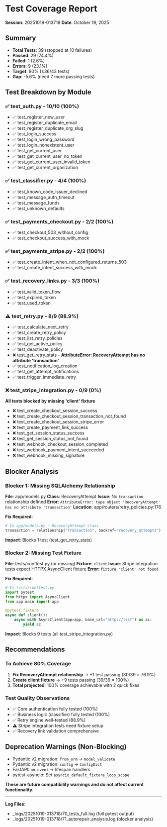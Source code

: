 # Test Coverage Report
**Session**: 20251019-013718
**Date**: October 19, 2025

## Summary
- **Total Tests**: 39 (stopped at 10 failures)
- **Passed**: 29 (74.4%)
- **Failed**: 1 (2.6%)
- **Errors**: 9 (23.1%)
- **Target**: 80% (≥36/43 tests)
- **Gap**: -5.6% (need 7 more passing tests)

## Test Breakdown by Module

### ✅ test_auth.py - 10/10 (100%)
- ✅ test_register_new_user
- ✅ test_register_duplicate_email
- ✅ test_register_duplicate_org_slug
- ✅ test_login_success
- ✅ test_login_wrong_password
- ✅ test_login_nonexistent_user
- ✅ test_get_current_user
- ✅ test_get_current_user_no_token
- ✅ test_get_current_user_invalid_token
- ✅ test_get_current_organization

### ✅ test_classifier.py - 4/4 (100%)
- ✅ test_known_code_issuer_declined
- ✅ test_message_auth_timeout
- ✅ test_message_funds
- ✅ test_unknown_defaults

### ✅ test_payments_checkout.py - 2/2 (100%)
- ✅ test_checkout_503_without_config
- ✅ test_checkout_success_with_mock

### ✅ test_payments_stripe.py - 2/2 (100%)
- ✅ test_create_intent_when_not_configured_returns_503
- ✅ test_create_intent_success_with_mock

### ✅ test_recovery_links.py - 3/3 (100%)
- ✅ test_valid_token_flow
- ✅ test_expired_token
- ✅ test_used_token

### ⚠️  test_retry.py - 8/9 (88.9%)
- ✅ test_calculate_next_retry
- ✅ test_create_retry_policy
- ✅ test_list_retry_policies
- ✅ test_get_active_policy
- ✅ test_deactivate_policy
- ❌ test_get_retry_stats - **AttributeError: RecoveryAttempt has no attribute 'transaction'**
- ✅ test_notification_log_creation
- ✅ test_get_attempt_notifications
- ✅ test_trigger_immediate_retry

### ❌ test_stripe_integration.py - 0/9 (0%)
**All tests blocked by missing 'client' fixture**
- ❌ test_create_checkout_session_success
- ❌ test_create_checkout_session_transaction_not_found
- ❌ test_create_checkout_session_stripe_error
- ❌ test_create_payment_link_success
- ❌ test_get_session_status_success
- ❌ test_get_session_status_not_found
- ❌ test_webhook_checkout_session_completed
- ❌ test_webhook_payment_intent_succeeded
- ❌ test_webhook_missing_signature

## Blocker Analysis

### Blocker 1: Missing SQLAlchemy Relationship
**File**: app/models.py
**Class**: RecoveryAttempt
**Issue**: No `transaction` relationship defined
**Error**: `AttributeError: type object 'RecoveryAttempt' has no attribute 'transaction'`
**Location**: app/routers/retry_policies.py:176

**Fix Required**:
```python
# In app/models.py - RecoveryAttempt class
transaction = relationship("Transaction", backref="recovery_attempts")
```

**Impact**: Blocks 1 test (test_get_retry_stats)

### Blocker 2: Missing Test Fixture
**File**: tests/conftest.py (or missing)
**Fixture**: `client`
**Issue**: Stripe integration tests expect HTTPX AsyncClient fixture
**Error**: `fixture 'client' not found`

**Fix Required**:
```python
# In tests/conftest.py
import pytest
from httpx import AsyncClient
from app.main import app

@pytest.fixture
async def client():
    async with AsyncClient(app=app, base_url="http://test") as ac:
        yield ac
```

**Impact**: Blocks 9 tests (all test_stripe_integration.py)

## Recommendations

### To Achieve 80% Coverage
1. **Fix RecoveryAttempt relationship** → +1 test passing (30/39 = 76.9%)
2. **Create client fixture** → +9 tests passing (39/39 = 100%)
3. **Total projected**: 100% coverage achievable with 2 quick fixes

### Test Quality Observations
- ✅ Core authentication fully tested (100%)
- ✅ Business logic (classifier) fully tested (100%)
- ✅ Retry engine well-tested (88.9%)
- ⚠️  Stripe integration tests need fixture setup
- ✅ Recovery link validation comprehensive

## Deprecation Warnings (Non-Blocking)
- Pydantic v2 migration: `from_orm` → `model_validate`
- Pydantic v2 migration: `config` → `ConfigDict`
- FastAPI: `on_event` → lifespan handlers
- pytest-asyncio: Set `asyncio_default_fixture_loop_scope`

**These are future compatibility warnings and do not affect current functionality.**

---

**Log Files**:
- _logs/20251019-013718/70_tests_full.log (full pytest output)
- _logs/20251019-013718/71_autorepair_analysis.log (blocker analysis)
